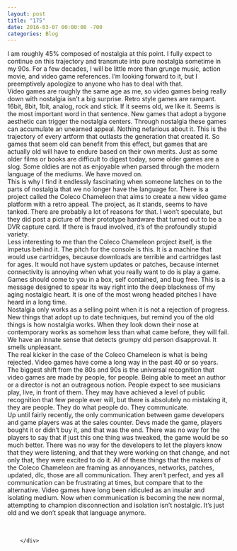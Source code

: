 ```yaml
---
layout: post
title: "175﻿"
date: 2016-03-07 00:00:00 -700
categories: Blog
---
```


<div class="blog-content">
				<div class="paragraph" style="text-align:left;"><span><span>I am roughly 45% composed of nostalgia at this point. I fully expect to continue on this trajectory and transmute into pure nostalgia sometime in my 90s. For a few decades, I will be little more than grunge music, action movie, and video game references. I&rsquo;m looking forward to it, but I preemptively apologize to anyone who has to deal with that.</span></span><br><span><span>Video games are roughly the same age as me, so video games being really down with nostalgia isn&rsquo;t a big surprise. Retro style games are rampant. 16bit, 8bit, 1bit, analog, rock and stick. If it seems old, we like it. Seems is the most important word in that sentence. New games that adopt a bygone aesthetic can trigger the nostalgia centers. Through nostalgia these games can accumulate an unearned appeal. Nothing nefarious about it. This is the trajectory of every artform that outlasts the generation that created it. So games that seem old can benefit from this effect, but games that are actually old will have to endure based on their own merits. Just as some older films or books are difficult to digest today, some older games are a slog. Some oldies are not as enjoyable when parsed through the modern language of the mediums. We have moved on. </span></span><br><span><span>This is why I find it endlessly fascinating when someone latches on to the parts of nostalgia that we no longer have the language for. There is a project called the Coleco Chameleon that aims to create a new video game platform with a retro appeal. The project, as it stands, seems to have tanked. There are probably a lot of reasons for that. I won&rsquo;t speculate, but they did post a picture of their prototype hardware that turned out to be a DVR capture card. If there is fraud involved, it&rsquo;s of the profoundly stupid variety. </span></span><br><span><span>Less interesting to me than the Coleco Chameleon project itself, is the impetus behind it. The pitch for the console is this. It is a machine that would use cartridges, because downloads are terrible and cartridges last for ages. It would not have system updates or patches, because internet connectivity is annoying when what you really want to do is play a game. Games should come to you in a box, self contained, and bug free. This is a message designed to spear its way right into the deep blackness of my aging nostalgic heart. It is one of the most wrong headed pitches I have heard in a long time.</span></span><br><span><span>Nostalgia only works as a selling point when it is not a rejection of progress. New things that adopt up to date techniques, but remind you of the old things is how nostalgia works. When they look down their nose at contemporary works as somehow less than what came before, they will fail. We have an innate sense that detects grumpy old person disapproval. It smells unpleasant. </span></span><br><span><span>The real kicker in the case of the Coleco Chameleon is what is being rejected. Video games have come a long way in the past 40 or so years. The biggest shift from the 80s and 90s is the universal recognition that video games are made by people, for people. Being able to meet an author or a director is not an outrageous notion. People expect to see musicians play, live, in front of them. They may have achieved a level of public recognition that few people ever will, but there is absolutely no mistaking it, they are people. They do what people do. They communicate.</span></span><br><span><span>Up until fairly recently, the only communication between game developers and game players was at the sales counter. Devs made the game, players bought it or didn&rsquo;t buy it, and that was the end. There was no way for the players to say that if just this one thing was tweaked, the game would be so much better. There was no way for the developers to let the players know that they were listening, and that they were working on that change, and not only that, they were excited to do it. All of these things that the makers of the Coleco Chameleon are framing as annoyances, networks, patches, updated, dlc, those are all communication. They aren&rsquo;t perfect, and yes all communication can be frustrating at times, but compare that to the alternative. Video games have long been ridiculed as an insular and isolating medium. Now when communication is becoming the new normal, attempting to champion disconnection and isolation isn&rsquo;t nostalgic. It&rsquo;s just old and we don&rsquo;t speak that language anymore.</span></span><br><br>&#8203;</div>

		</div>
        